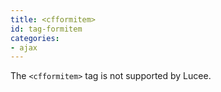 ```yaml
---
title: <cfformitem>
id: tag-formitem
categories:
- ajax
---
```


The `<cfformitem>` tag is not supported by Lucee.
